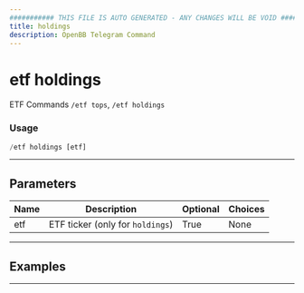 ```yaml
---
########### THIS FILE IS AUTO GENERATED - ANY CHANGES WILL BE VOID ###########
title: holdings
description: OpenBB Telegram Command
---
```


# etf holdings

ETF Commands `/etf tops`, `/etf holdings`

### Usage

```python wordwrap
/etf holdings [etf]
```

---

## Parameters

| Name | Description | Optional | Choices |
| ---- | ----------- | -------- | ------- |
| etf | ETF ticker (only for `holdings`) | True | None |


---

## Examples


---
